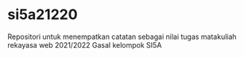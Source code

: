 # si5a21220
Repositori untuk menempatkan catatan sebagai nilai tugas matakuliah rekayasa web 2021/2022 Gasal kelompok SI5A
